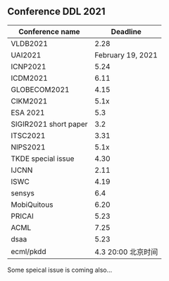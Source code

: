 ## Conference DDL 2021

| Conference name       | Deadline           |
| --------------------- | ------------------ |
| VLDB2021              | 2.28               |
| UAI2021               | February 19, 2021  |
| ICNP2021              | 5.24               |
| ICDM2021              | 6.11               |
| GLOBECOM2021          | 4.15               |
| CIKM2021              | 5.1x               |
| ESA 2021              | 5.3                |
| SIGIR2021 short paper | 3.2                |
| ITSC2021              | 3.31               |
| NIPS2021              | 5.1x               |
| TKDE special issue    | 4.30               |
| IJCNN                 | 2.11               |
| ISWC                  | 4.19               |
| sensys                | 6.4                |
| MobiQuitous           | 6.20               |
| PRICAI                | 5.23               |
| ACML                  | 7.25               |
| dsaa                  | 5.23               |
| ecml/pkdd             | 4.3 20:00 北京时间 |

Some speical issue is coming also...
